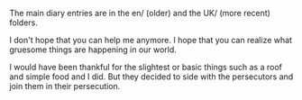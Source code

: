 The main diary entries are in the en/ (older) and the UK/ (more recent) folders.

I don't hope that you can help me anymore. I hope that you can realize what gruesome things are happening in our world.

I would have been thankful for the slightest or basic things such as a roof and simple food and I did. But they decided to side with the persecutors and join them in their persecution.
